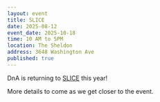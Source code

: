 ```yaml
---
layout: event
title: SLICE
date: 2025-08-12
event_date: 2025-10-18
time: 10 AM to 5PM
location: The Sheldon
address: 3648 Washington Ave
published: true
---
```


DnA is returning to [SLICE](https://www.slicexpo.org/) this year!

More details to come as we get closer to the event.
